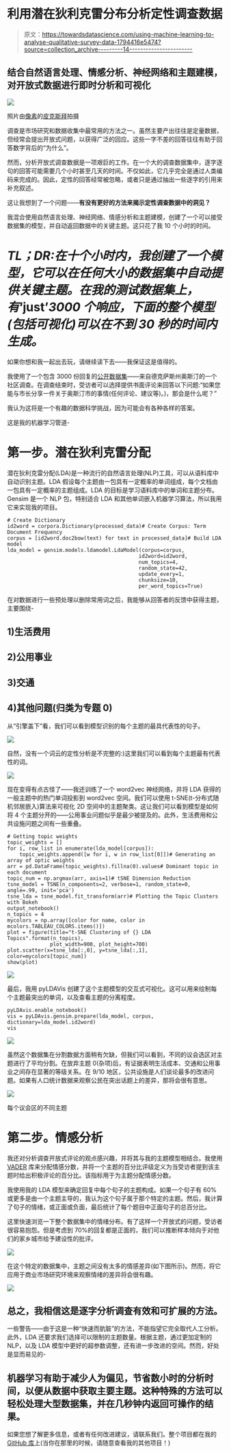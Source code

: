 # 利用潜在狄利克雷分布分析定性调查数据

> 原文：<https://towardsdatascience.com/using-machine-learning-to-analyse-qualitative-survey-data-1794416e5474?source=collection_archive---------14----------------------->

## 结合自然语言处理、情感分析、神经网络和主题建模，对开放式数据进行即时分析和可视化

![](img/7e0a6911e4b0bd73514c9421ca622d38.png)

照片由[像素](https://www.pexels.com/photo/abstract-black-and-white-blur-book-261763/?utm_content=attributionCopyText&utm_medium=referral&utm_source=pexels)的[皮克斯拜](https://www.pexels.com/@pixabay?utm_content=attributionCopyText&utm_medium=referral&utm_source=pexels)拍摄

调查是市场研究和数据收集中最常用的方法之一。虽然主要产出往往是定量数据，但经常会提出开放式问题，以获得广泛的回应。这些一字不差的回答往往有助于回答数字背后的“为什么”。

然而，分析开放式调查数据是一项艰巨的工作。在一个大的调查数据集中，逐字逐句的回答可能需要几个小时甚至几天的时间。不仅如此，它几乎完全是通过人类编码来完成的。因此，定性的回答经常被忽略，或者只是通过抽出一些逐字的引用来补充叙述。

这让我想到了一个问题——**有没有更好的方法来揭示定性调查数据中的洞见？**

我混合使用自然语言处理、神经网络、情感分析和主题建模，创建了一个可以接受数据集的模型，并自动返回数据中的关键主题。这只花了我 10 个小时的时间。

# ***TL；DR:在十个小时内，我创建了一个模型，它可以在任何大小的数据集中自动提供关键主题。在我的测试数据集上，有*‘just’*3000 个响应，下面的整个模型(包括可视化)可以在不到 30 秒的时间内生成。***

如果你想和我一起出去玩，请继续读下去——我保证这是值得的。

我使用了一个包含 3000 份回复的[公开数据集](https://data.world/cityofaustin/mf9f-kvkk)——来自德克萨斯州奥斯汀的一个社区调查。在调查结束时，受访者可以选择提供书面评论来回答以下问题:“如果您能与市长分享一件关于奥斯汀市的事情(任何评论、建议等)。)，那会是什么呢？”

我认为这将是一个有趣的数据科学挑战，因为可能会有各种各样的答案。

这是我的机器学习管道-

# 第一步。潜在狄利克雷分配

潜在狄利克雷分配(LDA)是一种流行的自然语言处理(NLP)工具，可以从语料库中自动识别主题。LDA 假设每个主题由一包具有一定概率的单词组成，每个文档由一包具有一定概率的主题组成。LDA 的目标是学习语料库中的单词和主题分布。Gensim 是一个 NLP 包，特别适合 LDA 和其他单词嵌入机器学习算法，所以我用它来实现我的项目。

```
# Create Dictionary
id2word = corpora.Dictionary(processed_data)# Create Corpus: Term Document Frequency
corpus = [id2word.doc2bow(text) for text in processed_data]# Build LDA model
lda_model = gensim.models.ldamodel.LdaModel(corpus=corpus,
                                           id2word=id2word,
                                           num_topics=4, 
                                           random_state=42,
                                           update_every=1,
                                           chunksize=10,
                                           per_word_topics=True)
```

在对数据进行一些预处理以删除常用词之后，我能够从回答者的反馈中获得主题，主要围绕-

## 1)生活费用

## 2)公用事业

## 3)交通

## 4)其他问题(归类为专题 0)

从“引擎盖下”看，我们可以看到模型识别的每个主题的最具代表性的句子。

![](img/a48e6b5ba5d741a209ecf7a2dffffae7.png)

自然，没有一个词云的定性分析是不完整的:)这里我们可以看到每个主题最有代表性的词。

![](img/195625106041186aa676ca54ab3b05c0.png)

现在变得有点古怪了——我还训练了一个 word2vec 神经网络，并将 LDA 获得的一般主题中的热门单词投影到 word2vec 空间。我们可以使用 t-SNE(t-分布式随机邻居嵌入)算法来可视化 2D 空间中的主题聚类。这让我们可以看到模型是如何将 4 个主题分开的——公用事业问题似乎是最少被提及的。此外，生活费用和公共设施问题之间有一些重叠。

```
# Getting topic weights
topic_weights = []
for i, row_list in enumerate(lda_model[corpus]):
    topic_weights.append([w for i, w in row_list[0]])# Generating an array of optic weights    
arr = pd.DataFrame(topic_weights).fillna(0).values# Dominant topic in each document
topic_num = np.argmax(arr, axis=1)# tSNE Dimension Reduction
tsne_model = TSNE(n_components=2, verbose=1, random_state=0, angle=.99, init='pca')
tsne_lda = tsne_model.fit_transform(arr)# Plotting the Topic Clusters with Bokeh
output_notebook()
n_topics = 4
mycolors = np.array([color for name, color in mcolors.TABLEAU_COLORS.items()])
plot = figure(title="t-SNE Clustering of {} LDA Topics".format(n_topics), 
              plot_width=900, plot_height=700)
plot.scatter(x=tsne_lda[:,0], y=tsne_lda[:,1], color=mycolors[topic_num])
show(plot)
```

![](img/a22464ffbe9821c9669a2d2a887344ed.png)

最后，我用 pyLDAVis 创建了这个主题模型的交互式可视化。这可以用来绘制每个主题最突出的单词，以及查看主题的分离程度。

```
pyLDAvis.enable_notebook()
vis = pyLDAvis.gensim.prepare(lda_model, corpus, dictionary=lda_model.id2word)
vis
```

![](img/556334e770e685ac1fee8b2e3120cb57.png)

虽然这个数据集在分割数据方面稍有欠缺，但我们可以看到，不同的议会选区对主题进行了平均分割。在放弃主题 0(杂项)后，有证据表明生活成本、交通和公用事业之间存在显著的等级关系。在 9/10 地区，公共设施是人们谈论最多的改进问题。如果有人口统计数据来观察公民在突出话题上的差异，那将会很有意思。

![](img/c8f4411a0cc30dd7476eba1351f6dea5.png)

每个议会区的不同主题

# 第二步。情感分析

我还对分析调查开放式评论的观点感兴趣，并将其与我的主题模型相结合。我使用 [VADER](https://github.com/cjhutto/vaderSentiment) 库来分配情感分数，并将一个主题的百分比评级定义为当受访者提到该主题时给出积极评论的百分比。该指标用于为主题分配情感分数。

我使用我的 LDA 模型来确定回复中每个句子的主题构成。如果一个句子有 60%或更多是由一个主题主导的，我认为这个句子属于那个特定的主题。然后，我计算了句子的情绪，或正面或负面，最后统计了每个题目中正面句子的总百分比。

这里快速浏览一下整个数据集中的情绪分布。有了这样一个开放式的问题，受访者很容易抱怨。但是考虑到 70%的回复都是正面的，我们可以推断样本倾向于对他们的家乡城市给予建设性的批评。

![](img/412846a4255724b55cc018f90ba2310e.png)

在这个特定的数据集中，主题之间没有太多的情感差异(如下图所示)。然而，将它应用于商业市场研究环境来观察情绪的差异将会很有趣。

![](img/5689325ad976332c742dcaa4eed10694.png)

## 总之，我相信这是逐字分析调查有效和可扩展的方法。

一些警告——由于这是一种“快速而肮脏”的方法，不能指望它完全取代人工分析。此外，LDA 还要求我们选择可以限制的主题数量。根据主题，通过更加定制的 NLP，以及 LDA 模型中更好的超参数调整，还有进一步改进的空间。然而，好处是显而易见的-

## 机器学习有助于减少人为偏见，节省数小时的分析时间，以便从数据中获取主要主题。这种特殊的方法可以轻松处理大型数据集，并在几秒钟内返回可操作的结果。

如果您想了解更多信息，或者有任何改进建议，请联系我们。整个项目都在我的 [GitHub 库](https://github.com/chawlasahaj/dsiprojects)上(当你在那里的时候，请随意查看我的其他项目！)